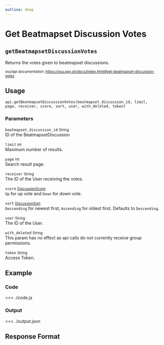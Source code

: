 ```yaml
---
outline: deep
---
```


# Get Beatmapset Discussion Votes <Badge type="info" text="GET"/>

## `getBeatmapsetDiscussionVotes`

Returns the votes given to beatmapset discussions.

<small>osu!api documentation: https://osu.ppy.sh/docs/index.html#get-beatmapset-discussion-votes</small>

## Usage

`api.getBeatmapsetDiscussionVotes(beatmapset_discussion_id, limit, page, receiver, score, sort, user, with_deleted, token)`

### Parameters

`beatmapset_discussion_id` <small>String</small> <Badge type="tip" text="optional" /><br>
ID of the BeatmapsetDiscussion

`limit` <small>Int</small> <Badge type="tip" text="optional" /><br>
Maximum number of results.

`page` <small>Int</small> <Badge type="tip" text="optional" /><br>
Search result page.

`receiver` <small>String</small> <Badge type="tip" text="optional" /><br>
The ID of the User receiving the votes.

`score` <small>[DiscussionScore](../types/discussion-score)</small> <Badge type="tip" text="optional" /><br>
`Up` for up vote and `Down` for down vote.

`sort` <small>[DiscussionSort](../types/discussion-sort)</small> <Badge type="tip" text="optional" /><br>
`Descending` for newest first; `Ascending` for oldest first. Defaults to `Descending`.

`user` <small>String</small> <Badge type="tip" text="optional" /><br>
The ID of the User.

`with_deleted` <small>String</small> <Badge type="tip" text="optional" /><br>
This param has no effect as api calls do not currently receive group permissions.

`token` <small>String</small><br>
Access Token.

## Example

### Code
<<< ./code.js

### Output
<<< ./output.json

## Response Format
